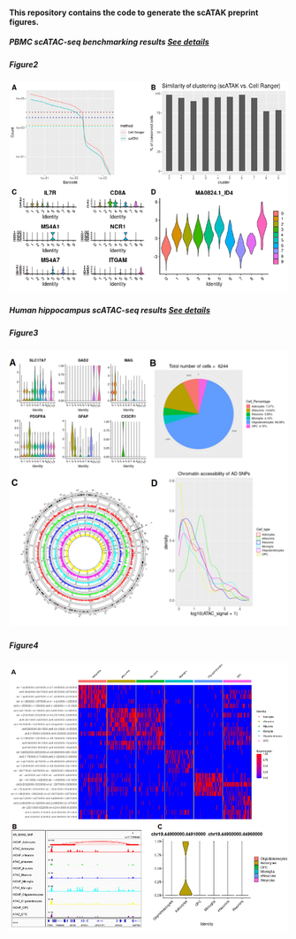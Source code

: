 #### This repository contains the code to generate the scATAK preprint figures.
##### PBMC scATAC-seq benchmarking results [See details](PBMC/README.md)
##### Figure2
![Figure not found](Figure2.png)
####
####
#####
##### Human hippocampus scATAC-seq results [See details](HBRAIN/README.md)
##### Figure3
![Figure not found](Figure3.png)
#####
##### Figure4
![Figure not found](Figure4.png)
####
